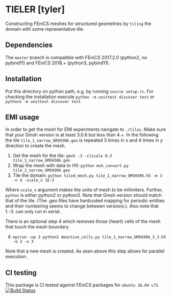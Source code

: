 # TIELER [tyler]

Constructing FEniCS meshes for structured geometries by `tiling` the domain with 
some representative tile.

## Dependencies

The `master` branch is compatible with FEniCS 2017.2.0 (python2, no pybind11)
and FEniCS 2018.+ (python3, pybind11). 

## Installation

Put this directory on python path, e.g. by running `source setup.rc`. For 
checking the installation execute `python -m unittest discover test` or
`python3 -m unittest discover test`

## EMI usage

In order to get the mesh for EMI experiments navigate to `./tiles`. Make 
sure that your Gmsh version is at least 3.0.6 but less than 4.+. In the following 
the tile `tile_1_narrow_GMSH306.geo` is repeated 3 times in x and 4 times in y 
direction to create the mesh.

1. Get the mesh for the tile: `gmsh -3 -clscale 0.3 tile_1_narrow_GMSH306.geo`
2. Wrap the mesh with data to H5: `python msh_convert.py tile_1_narrow_GMSH306.geo`
3. Tile the domain: `python tiled_mesh.py tile_1_narrow_GMSH306.h5 -m 3 -n 4 -scale_x 1E-3`

Where `scale_x` argument makes the units of mesh to be milimiters. Further, `python` is 
either python2 or python3. Note that Gmsh version should match that of the tile. 
(The .geo files have hardcoded mapping for periodic entities and their numbering seems 
to change between versions.). Also note that 1.-3. can only run in serial.

There is an optional step 4 which removes those (heart) cells of the mesh that touch
the mesh boundary 

4. `mpirun -np 3 python3 deactive_cells.py tile_1_narrow_GMSH306_3_3.h5 -m 3 -n 3`

Note that a new mesh is created. As seen above this step allows for parallel execution.

## CI testing
This package is CI tested against FEniCS packages for `ubuntu 16.04 LTS` [![Build Status](https://travis-ci.org/MiroK/tieler.svg?branch=master)](https://travis-ci.org/MiroK/tieler)
